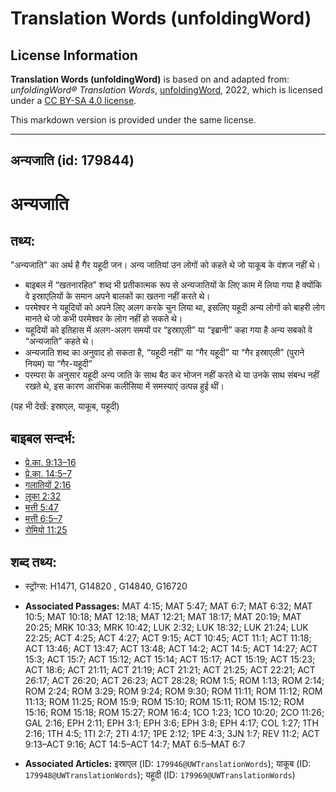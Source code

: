 # Translation Words (unfoldingWord)

## License Information

**Translation Words (unfoldingWord)** is based on and adapted from: _unfoldingWord® Translation Words_, [unfoldingWord](https://unfoldingword.org/utw), 2022, which is licensed under a [CC BY-SA 4.0 license](https://creativecommons.org/licenses/by-sa/4.0/legalcode.en).

This markdown version is provided under the same license.



--------------------------------

## अन्यजाति (id: 179844)

अन्यजाति
========

तथ्य:
-----

"अन्यजाति" का अर्थ है गैर यहूदी जन। अन्य जातियां उन लोगों को कहते थे जो याकूब के वंशज नहीं थे।

* बाइबल में “खतनारहित” शब्द भी प्रतीकात्मक रूप से अन्यजातियों के लिए काम में लिया गया है क्योंकि वे इस्राएलियों के समान अपने बालकों का खतना नहीं करते थे।
* परमेश्वर ने यहूदियों को अपने लिए अलग करके चुन लिया था, इसलिए यहूदी अन्य लोगों को बाहरी लोग मानते थे जो कभी परमेश्वर के लोग नहीं हो सकते थे।
* यहूदियों को इतिहास में अलग\-अलग समयों पर “इस्राएली” या “इब्रानी” कहा गया है अन्य सबको वे “अन्यजाति” कहते थे।
* अन्यजाति शब्द का अनुवाद हो सकता है, “यहूदी नहीं” या “गैर यहूदी” या “गैर इस्राएली” (पुराने नियम) या “गैर\-यहूदी”
* परम्परा के अनुसार यहूदी अन्य जाति के साथ बैठ कर भोजन नहीं करते थे या उनके साथ संबन्ध नहीं रखते थे, इस कारण आरंभिक कलीसिया में समस्याएं उत्पन्न हुई थीं।

(यह भी देखें: इस्राएल, याकूब, यहूदी)

बाइबल सन्दर्भ:
--------------

* [प्रे.का. 9:13–16](https://ref.ly/Acts9:13-Acts9:16)
* [प्रे.का. 14:5–7](https://ref.ly/Acts14:5-Acts14:7)
* [गलातियों 2:16](https://ref.ly/Gal2:16)
* [लूका 2:32](https://ref.ly/Luke2:32)
* [मत्ती 5:47](https://ref.ly/Matt5:47)
* [मत्ती 6:5–7](https://ref.ly/Matt6:5-Matt6:7)
* [रोमियो 11:25](https://ref.ly/Rom11:25)

शब्द तथ्य:
----------

* स्ट्रोंग्स: H1471, G14820 , G14840, G16720

* **Associated Passages:** MAT 4:15; MAT 5:47; MAT 6:7; MAT 6:32; MAT 10:5; MAT 10:18; MAT 12:18; MAT 12:21; MAT 18:17; MAT 20:19; MAT 20:25; MRK 10:33; MRK 10:42; LUK 2:32; LUK 18:32; LUK 21:24; LUK 22:25; ACT 4:25; ACT 4:27; ACT 9:15; ACT 10:45; ACT 11:1; ACT 11:18; ACT 13:46; ACT 13:47; ACT 13:48; ACT 14:2; ACT 14:5; ACT 14:27; ACT 15:3; ACT 15:7; ACT 15:12; ACT 15:14; ACT 15:17; ACT 15:19; ACT 15:23; ACT 18:6; ACT 21:11; ACT 21:19; ACT 21:21; ACT 21:25; ACT 22:21; ACT 26:17; ACT 26:20; ACT 26:23; ACT 28:28; ROM 1:5; ROM 1:13; ROM 2:14; ROM 2:24; ROM 3:29; ROM 9:24; ROM 9:30; ROM 11:11; ROM 11:12; ROM 11:13; ROM 11:25; ROM 15:9; ROM 15:10; ROM 15:11; ROM 15:12; ROM 15:16; ROM 15:18; ROM 15:27; ROM 16:4; 1CO 1:23; 1CO 10:20; 2CO 11:26; GAL 2:16; EPH 2:11; EPH 3:1; EPH 3:6; EPH 3:8; EPH 4:17; COL 1:27; 1TH 2:16; 1TH 4:5; 1TI 2:7; 2TI 4:17; 1PE 2:12; 1PE 4:3; 3JN 1:7; REV 11:2; ACT 9:13–ACT 9:16; ACT 14:5–ACT 14:7; MAT 6:5–MAT 6:7
* **Associated Articles:** इस्राएल (ID: `179946@UWTranslationWords`); याकूब (ID: `179948@UWTranslationWords`); यहूदी (ID: `179969@UWTranslationWords`)

